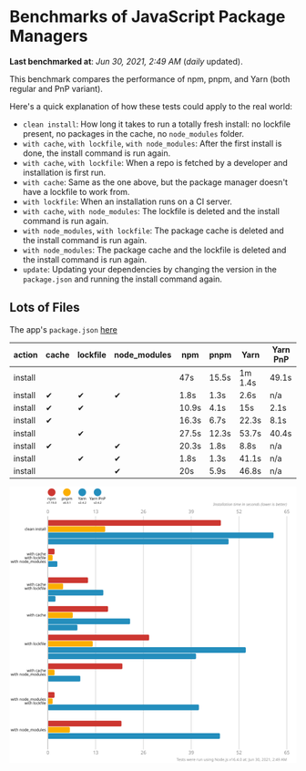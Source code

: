 # Benchmarks of JavaScript Package Managers

**Last benchmarked at**: _Jun 30, 2021, 2:49 AM_ (_daily_ updated).

This benchmark compares the performance of npm, pnpm, and Yarn (both regular and PnP variant).

Here's a quick explanation of how these tests could apply to the real world:

- `clean install`: How long it takes to run a totally fresh install: no lockfile present, no packages in the cache, no `node_modules` folder.
- `with cache`, `with lockfile`, `with node_modules`: After the first install is done, the install command is run again.
- `with cache`, `with lockfile`: When a repo is fetched by a developer and installation is first run.
- `with cache`: Same as the one above, but the package manager doesn't have a lockfile to work from.
- `with lockfile`: When an installation runs on a CI server.
- `with cache`, `with node_modules`: The lockfile is deleted and the install command is run again.
- `with node_modules`, `with lockfile`: The package cache is deleted and the install command is run again.
- `with node_modules`: The package cache and the lockfile is deleted and the install command is run again.
- `update`: Updating your dependencies by changing the version in the `package.json` and running the install command again.

## Lots of Files

The app's `package.json` [here](https://github.com/pnpm/pnpm.github.io/blob/main/benchmarks/fixtures/alotta-files/package.json)

| action  | cache | lockfile | node_modules| npm | pnpm | Yarn | Yarn PnP |
| ---     | ---   | ---      | ---         | --- | ---  | ---  | ---      |
| install |       |          |             | 47s | 15.5s | 1m 1.4s | 49.1s |
| install | ✔     | ✔        | ✔           | 1.8s | 1.3s | 2.6s | n/a |
| install | ✔     | ✔        |             | 10.9s | 4.1s | 15s | 2.1s |
| install | ✔     |          |             | 16.3s | 6.7s | 22.3s | 8.1s |
| install |       | ✔        |             | 27.5s | 12.3s | 53.7s | 40.4s |
| install | ✔     |          | ✔           | 20.3s | 1.8s | 8.8s | n/a |
| install |       | ✔        | ✔           | 1.8s | 1.3s | 41.1s | n/a |
| install |       |          | ✔           | 20s | 5.9s | 46.8s | n/a |

![Graph of the alotta-files results](../../static/img/benchmarks/alotta-files.svg)